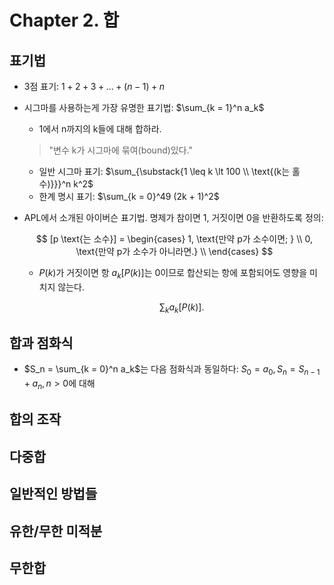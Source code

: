 # Chapter 2. 합

## 표기법

* 3점 표기: $1 + 2 + 3 + \dots + (n - 1) + n$
* 시그마를 사용하는게 가장 유명한 표기법: $\sum_{k = 1}^n a_k$
  * 1에서 n까지의 k들에 대해 합하라.
  > "변수 k가 시그마에 묶여(bound)있다."
  * 일반 시그마 표기: $\sum_{\substack{1 \leq k \lt 100 \\ \text{(k는 홀수)}}}^n k^2$
  * 한계 명시 표기: $\sum_{k = 0}^49 (2k + 1)^2$
* APL에서 소개된 아이버슨 표기법. 명제가 참이면 1, 거짓이면 0을 반환하도록 정의:

  $$
  [p \text{는 소수}] =
  \begin{cases}
     1, \text{만약 p가 소수이면; } \\
     0, \text{만약 p가 소수가 아니라면.} \\
  \end{cases}
  $$
  * $P(k)$가 거짓이면 항 $a_k[P(k)]$는 0이므로 합산되는 항에 포함되어도 영향을 미치지 않는다.

    $$
    \displaystyle \sum_{k} a_k[P(k)].
    $$

## 합과 점화식

* $S_n = \sum_{k = 0}^n a_k$는 다음 점화식과 동일하다: $S_0 = a_0, S_n = S_{n - 1} + a_n, n \gt 0$에 대해

## 합의 조작

## 다중합

## 일반적인 방법들

## 유한/무한 미적분

## 무한합
